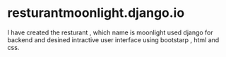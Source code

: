 # resturantmoonlight.django.io
I have created the resturant , which name is moonlight used django for backend  and desined intractive user interface using bootstarp , html and css.
